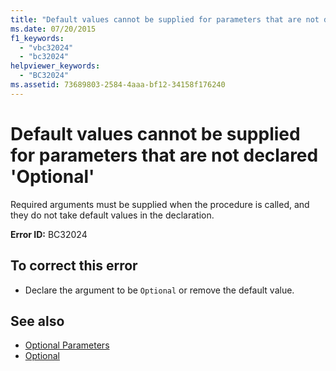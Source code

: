 ```yaml
---
title: "Default values cannot be supplied for parameters that are not declared 'Optional'"
ms.date: 07/20/2015
f1_keywords: 
  - "vbc32024"
  - "bc32024"
helpviewer_keywords: 
  - "BC32024"
ms.assetid: 73689803-2584-4aaa-bf12-34158f176240
---
```

# Default values cannot be supplied for parameters that are not declared 'Optional'
Required arguments must be supplied when the procedure is called, and they do not take default values in the declaration.  
  
 **Error ID:** BC32024  
  
## To correct this error  
  
-   Declare the argument to be `Optional` or remove the default value.  
  
## See also
- [Optional Parameters](../../visual-basic/programming-guide/language-features/procedures/optional-parameters.md)
- [Optional](../../visual-basic/language-reference/modifiers/optional.md)
